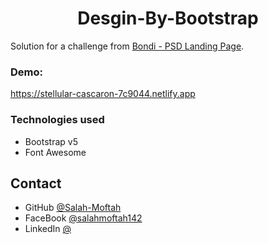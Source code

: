 
<h1 align="center">Desgin-By-Bootstrap</h1>

<div>
   Solution for a challenge from  <a href="https://www.graphberry.com/item/bondi-psd-landing-page" target="_blank">Bondi - PSD Landing Page</a>.
</div>

<div><h3>Demo: </h3><a href="https://stellular-cascaron-7c9044.netlify.app" target="_blank">https://stellular-cascaron-7c9044.netlify.app</a></div>



### Technologies used

- Bootstrap v5
- Font Awesome 

## Contact

- GitHub [@Salah-Moftah](https://github.com/Salah-Moftah)
- FaceBook [@salahmoftah142](https://www.facebook.com/salahmoftah142)
- LinkedIn [@](#)

